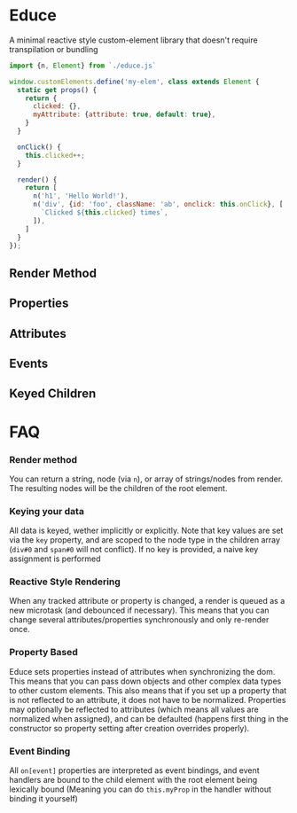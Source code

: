 # Educe
A minimal reactive style custom-element library that doesn't require transpilation or bundling

```javascript
import {n, Element} from `./educe.js`

window.customElements.define('my-elem', class extends Element {
  static get props() {
    return {
      clicked: {},
      myAttribute: {attribute: true, default: true},
    }
  }

  onClick() {
    this.clicked++;
  }

  render() {
    return [
      n('h1', 'Hello World!'),
      n('div', {id: 'foo', className: 'ab', onclick: this.onClick}, [
        `Clicked ${this.clicked} times`,
      ]),
    ]
  }
});

```

## Render Method

## Properties

## Attributes

## Events

## Keyed Children

# FAQ

### Render method
You can return a string, node (via `n`), or array of strings/nodes from render. The resulting nodes will be the children of the root element.

### Keying your data
All data is keyed, wether implicitly or explicitly. Note that key values are set via the `key` property, and are scoped to the node type in the children array (`div#0` and `span#0` will not conflict). If no key is provided, a naive key assignment is performed

### Reactive Style Rendering
When any tracked attribute or property is changed, a render is queued as a new microtask (and debounced if necessary). This means that you can change several attributes/properties synchronously and only re-render once.

### Property Based
Educe sets properties instead of attributes when synchronizing the dom. This means that you can pass down objects and other complex data types to other custom elements. This also means that if you set up a property that is not reflected to an attribute, it does not have to be normalized. Properties may optionally be reflected to attributes (which means all values are normalized when assigned), and can be defaulted (happens first thing in the constructor so property setting after creation overrides properly).

### Event Binding
All `on[event]` properties are interpreted as event bindings, and event handlers are bound to the child element with the root element being lexically bound (Meaning you can do `this.myProp` in the handler without binding it yourself)
